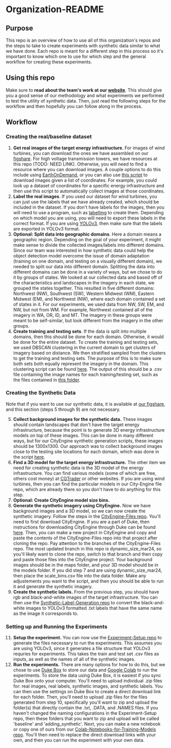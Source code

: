 # Organization-README

## Purpose
This repo is an overview of how to use all of this organization's repos and the steps to take to create experiments with synthetic data similar to what we have done. Each repo is meant for a different step in this process so it's important to know which one to use for which step and the general workflow for creating these experiments.

## Using this repo
Make sure to **read about the team's work at our [website](https://duke-bc-dl-for-energy-infrastructure.github.io/)**. This should give you a good sense of our methodology and what experiments we performed to test the utility of synthetic data. Then, just read the following steps for the workflow and then hopefully you can follow along in the process.

## Workflow
### Creating the real/baseline dataset
1. **Get real images of the target energy infrastructure**. For images of wind turbines, you can download the ones we have assembled on our [figshare](https://figshare.com/articles/dataset/Real_and_Synthetic_Overhead_Images_of_Wind_Turbines_in_the_US/14551464). For high voltage transmission towers, we have resources at this repo (TODO: NEED LINK). Otherwise, you will need to find a resource where you can download images. A couple options to do this include using [EarthOnDemand](https://earthondemand.astraea.earth/), or you can also use [this script](https://github.com/Duke-BC-DL-for-Energy-Infrastructure/Collecting-Images/blob/main/gee_download.py) to download images given a list of coordinates. For example, you could look up a dataset of coordinates for a specific energy infrastructure and then use this script to automatically collect images at those coordinates.
2. **Label the real images**. If you used our dataset for wind turbines, you can just use the labels that we have already created, which should be included in the dataset. If you don't have labels for the images, then you will need to use a program, such as [labelImg](https://github.com/Duke-BC-DL-for-Energy-Infrastructure/labelImg) to create them. Depending on which model you are using, you will need to export these labels in the correct format. If you are using [YOLOv3](https://github.com/Duke-BC-DL-for-Energy-Infrastructure/yolov3), then make sure that the labels are exported in YOLOv3 format.
3. **Optional: Split data into geographic domains**. Here a domain means a geographic region. Depending on the goal of your experiment, it might make sense to divide the collected images/labels into different domains. Since our team was interested in how synthetic data could help the object detection model overcome the issue of domain adaptation (training on one domain, and testing on a visually different domain), we needed to split our data into different domain. Splitting the data into different domains can be done in a variety of ways, but we chose to do it by groups of states. We looked at our collected data and based off of the characteristics and landscapes in the imagery in each state, we grouped the states together. This resulted in five different domains: Northwest (NW), Southwest (SW), Western Midwest (WM), Eastern Midwest (EM), and Northwest (NW), where each domain contained a set of states in it. For our experiments, we used data from NW, SW, EM, and NW, but not from WM. For example, Northwest contained all of the imagery in WA, OR, ID, and MT. The imagery in these groups were meant to be self-similar, but look different from the imagery in the other groups.
4. **Create training and testing sets**. If the data is split into multiple domains, then this should be done for each domain. Otherwise, it would be done for the entire dataset. To create the training and testing sets, we used DBSCAN clustering in the current domain to get clusters of imagery based on distance. We then stratified sampled from the clusters to get the training and testing sets. The purpose of this is to make sure both sets both equally represent the imagery in the domain. This clustering script can be found [here](https://github.com/Duke-BC-DL-for-Energy-Infrastructure/Collecting-Images/blob/main/clustering.py). The output of this should be a .csv file containing the image names for each training/testing set, such as the files contained in [this folder](https://github.com/Duke-BC-DL-for-Energy-Infrastructure/Experiment-Setup/tree/main/Train-and-Test-Splits).

### Creating the Synthetic Data
Note that if you want to use our synthetic data, it is available at [our figshare](https://figshare.com/articles/dataset/Real_and_Synthetic_Overhead_Images_of_Wind_Turbines_in_the_US/14551464), and this section (steps 5 through 9) are not necessary.

5. **Collect background images for the synthetic data.** These images should contain landscapes that don't have the target energy infrastructure, because the point is to generate 3D energy infrastructure models on top of these images. This can be done in many different ways, but for our CityEngine synthetic generation scripts, these images should be 1300x1300. Our approach was to collect background images close to the testing site locations for each domain, which was done in the script [here](https://github.com/Duke-BC-DL-for-Energy-Infrastructure/Collecting-Images/blob/main/get_background.py).
6. **Find a 3D model for the target energy infrastructure.** The other item we need for creating synthetic data is the 3D model of the energy infrastructure. You can find various models (some of which are free, others cost money) at [CGTrader](https://www.cgtrader.com/) or other websites. If you are using wind turbines, then you can find the particular models in our City-Engine file repo, which are already there so you don't have to do anything for this step.
7. **Optional: Create CityEngine model size bins.**
8. **Generate the synthetic imagery using CityEngine.** Now we have background images and a 3D model, so we can now create the synthetic imagery. Follow the steps in the [CityEngine-Files repo](https://github.com/Duke-BC-DL-for-Energy-Infrastructure/CityEngine-Files). You'll need to first download CityEngine. If you are a part of Duke, then instructions for downloading CityEngine through Duke can be found [here](https://docs.google.com/document/d/1dkeaf02TdYEw_c0JIKerwnadENw-H2FgmoPIaSxxwLM/edit?usp=sharing). Then, you can make a new project in CityEngine and copy and paste the contents of the CityEngine-Files repo into that project after cloning the repo. Pay attention to the branches of the CityEngine-Files repo. The most updated branch in this repo is dynamic_size_mar24, so you'll likely want to clone the repo, switch to that branch and then copy and paste those files into the CityEngine project. Your background images should be in the maps folder, and your 3D model should be in the models folder. If you did step 7 and are using dynamic_size_mar24, then place the scale_bins.csv file into the data folder. Make any adjustements you want to the script, and then you should be able to run it and generate the synthetic imagery.
9. **Create the synthetic labels.** From the previous step, you should have rgb and black-and-white images of the target infrastructure. You can then use the [Synthetic-Label-Generation repo](https://github.com/Duke-BC-DL-for-Energy-Infrastructure/Synthetic-Label-Generation) to convert the black-and-white images to YOLOv3 formatted .txt labels that have the same name as the image it corresponds to.
### Setting up and Running the Experiments
11. **Setup the experiment.** You can now use the [Experiment-Setup repo](https://github.com/Duke-BC-DL-for-Energy-Infrastructure/Experiment-Setup) to generate the files necessary to run the experiments. This assumes you are using YOLOv3, since it generates a file structure that YOLOv3 requries for experiments. This takes the train and test set .csv files as inputs, as well as the names of all of the synthetic images. 
12. **Run the experiments.** There are many options for how to do this, but we chose to use [Duke Box](https://box.duke.edu/) to store our data and [Google Colab](https://colab.research.google.com/) to run the experiments. To store the data using Duke Box, it is easiest if you sync Duke Box onto your computer. You'll need to upload individual .zip files for: real images, real labels, synthetic images, and synthetic labels. You can then use the settings on Duke Box to create a direct download link for each folder. Then, you'll need to upload .zip files for the files generated from step 10, specifically you'll want to zip and upload the folder(s) that directly contain the .txt, .DATA, and .NAMES files. If you haven't changed the naming configurations in the Experiment-Setup repo, then these folders that you want to zip and upload will be called 'baseline' and 'adding_synthetic'. Next, you can make a new notebook or copy one of ours from our [Colab-Notebooks-for-Training-Models repo](https://github.com/Duke-BC-DL-for-Energy-Infrastructure/Colab-Notebooks-for-Training-Models). You'll then need to replace the direct download links with your own, and then you can run the experiment with your own data.
